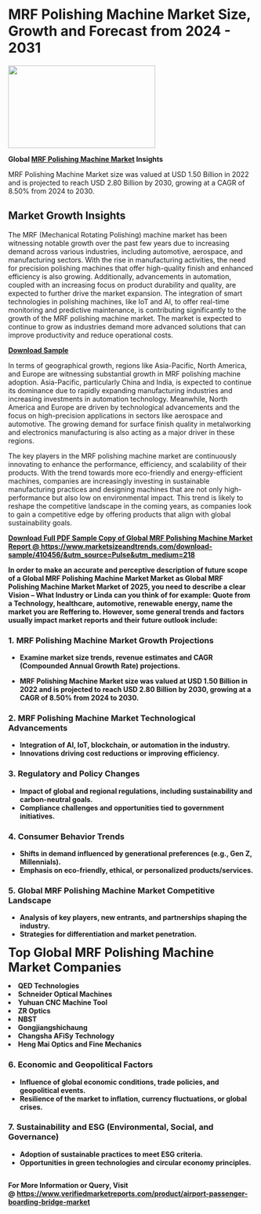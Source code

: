 <H1>MRF Polishing Machine Market Size, Growth and Forecast from 2024 - 2031</H1><img class="aligncenter size-medium wp-image-584254" src="https://thirdeyenews.in/wp-content/uploads/2024/09/Global-Market-Research-300x168.jpeg" alt="" width="300" height="168" /><p><strong>Global&nbsp;<a href="https://www.marketsizeandtrends.com/download-sample/410456/&amp;utm_source=Pulse&amp;utm_medium=218">MRF Polishing Machine Market</a> Insights</strong></p><p>MRF Polishing Machine Market size was valued at USD 1.50 Billion in 2022 and is projected to reach USD 2.80 Billion by 2030, growing at a CAGR of 8.50% from 2024 to 2030.</p><p><h2>Market Growth Insights</h2> The MRF (Mechanical Rotating Polishing) machine market has been witnessing notable growth over the past few years due to increasing demand across various industries, including automotive, aerospace, and manufacturing sectors. With the rise in manufacturing activities, the need for precision polishing machines that offer high-quality finish and enhanced efficiency is also growing. Additionally, advancements in automation, coupled with an increasing focus on product durability and quality, are expected to further drive the market expansion. The integration of smart technologies in polishing machines, like IoT and AI, to offer real-time monitoring and predictive maintenance, is contributing significantly to the growth of the MRF polishing machine market. The market is expected to continue to grow as industries demand more advanced solutions that can improve productivity and reduce operational costs. <p><strong><a href="#">Download Sample</a></strong></p> <p>In terms of geographical growth, regions like Asia-Pacific, North America, and Europe are witnessing substantial growth in MRF polishing machine adoption. Asia-Pacific, particularly China and India, is expected to continue its dominance due to rapidly expanding manufacturing industries and increasing investments in automation technology. Meanwhile, North America and Europe are driven by technological advancements and the focus on high-precision applications in sectors like aerospace and automotive. The growing demand for surface finish quality in metalworking and electronics manufacturing is also acting as a major driver in these regions.</p> <p>The key players in the MRF polishing machine market are continuously innovating to enhance the performance, efficiency, and scalability of their products. With the trend towards more eco-friendly and energy-efficient machines, companies are increasingly investing in sustainable manufacturing practices and designing machines that are not only high-performance but also low on environmental impact. This trend is likely to reshape the competitive landscape in the coming years, as companies look to gain a competitive edge by offering products that align with global sustainability goals.</p> <p><strong><a href="#"></p><p><span class=""><strong>Download Full PDF Sample Copy of Global MRF Polishing Machine Market Report</strong> @ <a href="https://www.marketsizeandtrends.com/download-sample/410456/&amp;utm_source=Pulse&amp;utm_medium=218" target="_blank">https://www.marketsizeandtrends.com/download-sample/410456/&amp;utm_source=Pulse&amp;utm_medium=218</a></span></p><p>In order to make an accurate and perceptive description of future scope of a Global&nbsp;MRF Polishing Machine Market Market as Global&nbsp;MRF Polishing Machine Market Market of 2025, you need to describe a clear Vision &ndash; What Industry or Linda can you think of for example: Quote from a Technology, healthcare, automotive, renewable energy, name the market you are Reffering to. However, some general trends and factors usually impact market reports and their future outlook include:</p><h3>1.&nbsp;<strong>MRF Polishing Machine Market Growth Projections</strong></h3><ul><li>Examine market size trends, revenue estimates and CAGR (Compounded Annual Growth Rate) projections.</li><li><p>MRF Polishing Machine Market size was valued at USD 1.50 Billion in 2022 and is projected to reach USD 2.80 Billion by 2030, growing at a CAGR of 8.50% from 2024 to 2030.</p></li></ul><h3>2.&nbsp;<strong>MRF Polishing Machine Market Technological Advancements</strong></h3><ul><li>Integration of AI, IoT, blockchain, or automation in the industry.</li><li>Innovations driving cost reductions or improving efficiency.</li></ul><h3>3.&nbsp;<strong>Regulatory and Policy Changes</strong></h3><ul><li>Impact of global and regional regulations, including sustainability and carbon-neutral goals.</li><li>Compliance challenges and opportunities tied to government initiatives.</li></ul><h3>4.&nbsp;<strong>Consumer Behavior Trends</strong></h3><ul><li>Shifts in demand influenced by generational preferences (e.g., Gen Z, Millennials).</li><li>Emphasis on eco-friendly, ethical, or personalized products/services.</li></ul><h3>5.&nbsp;<strong>Global MRF Polishing Machine Market Competitive Landscape</strong></h3><ul><li>Analysis of key players, new entrants, and partnerships shaping the industry.</li><li>Strategies for differentiation and market penetration.</li></ul><p data-pm-slice="1 1 []"><span style="color: inherit; font-family: inherit; font-size: 25px;">Top Global MRF Polishing Machine Market Companies</span></p><div class="" data-test-id=""><p><li>QED Technologies</li><li> Schneider Optical Machines</li><li> Yuhuan CNC Machine Tool</li><li> ZR Optics</li><li> NBST</li><li> Gongjiangshichaung</li><li> Changsha AFiSy Technology</li><li> Heng Mai Optics and Fine Mechanics</li></p></div><h3>6.&nbsp;<strong>Economic and Geopolitical Factors</strong></h3><ul><li>Influence of global economic conditions, trade policies, and geopolitical events.</li><li>Resilience of the market to inflation, currency fluctuations, or global crises.</li></ul><h3>7.&nbsp;<strong>Sustainability and ESG (Environmental, Social, and Governance)</strong></h3><ul><li>Adoption of sustainable practices to meet ESG criteria.</li><li>Opportunities in green technologies and circular economy principles.</li></ul><h2><strong style="font-size: 14px;">For More Information or Query, Visit @&nbsp;</strong><a style="background-color: #ffffff; font-size: 14px;" href="https://www.marketsizeandtrends.com/report/mrf-polishing-machine-market/" target="_blank">https://www.verifiedmarketreports.com/product/airport-passenger-boarding-bridge-market</a></h2>
